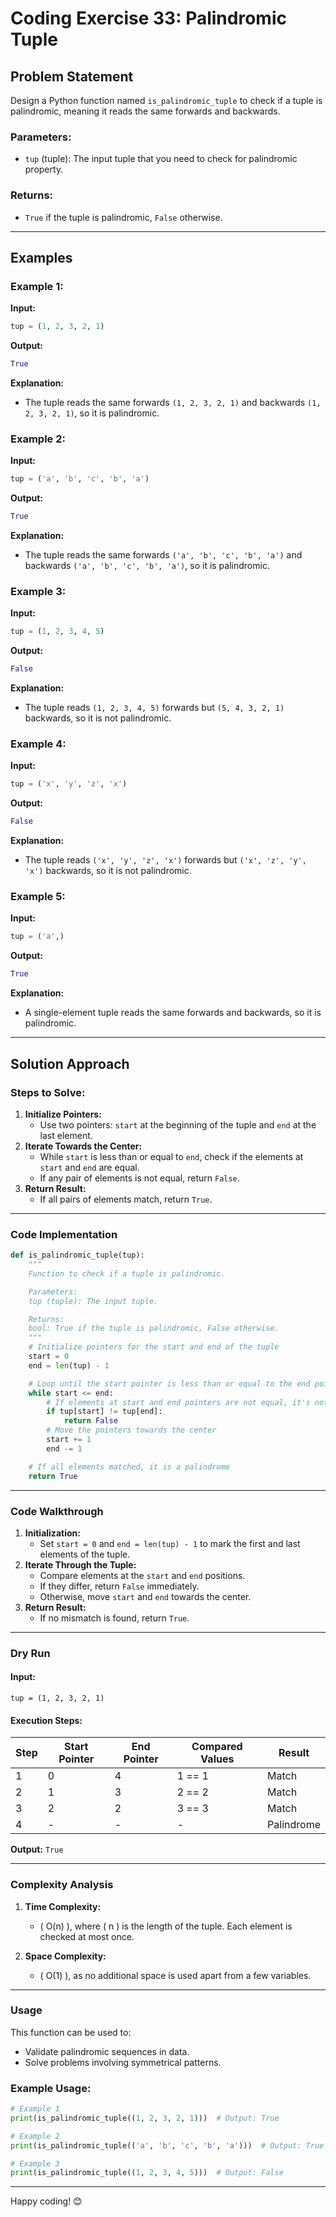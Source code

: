# Coding Exercise 33: Palindromic Tuple

## Problem Statement

Design a Python function named `is_palindromic_tuple` to check if a tuple is palindromic, meaning it reads the same forwards and backwards.

### Parameters:
- `tup` (tuple): The input tuple that you need to check for palindromic property.

### Returns:
- `True` if the tuple is palindromic, `False` otherwise.

---

## Examples

### Example 1:
**Input:**
```python
tup = (1, 2, 3, 2, 1)
```
**Output:**
```python
True
```
**Explanation:**
- The tuple reads the same forwards `(1, 2, 3, 2, 1)` and backwards `(1, 2, 3, 2, 1)`, so it is palindromic.

### Example 2:
**Input:**
```python
tup = ('a', 'b', 'c', 'b', 'a')
```
**Output:**
```python
True
```
**Explanation:**
- The tuple reads the same forwards `('a', 'b', 'c', 'b', 'a')` and backwards `('a', 'b', 'c', 'b', 'a')`, so it is palindromic.

### Example 3:
**Input:**
```python
tup = (1, 2, 3, 4, 5)
```
**Output:**
```python
False
```
**Explanation:**
- The tuple reads `(1, 2, 3, 4, 5)` forwards but `(5, 4, 3, 2, 1)` backwards, so it is not palindromic.

### Example 4:
**Input:**
```python
tup = ('x', 'y', 'z', 'x')
```
**Output:**
```python
False
```
**Explanation:**
- The tuple reads `('x', 'y', 'z', 'x')` forwards but `('x', 'z', 'y', 'x')` backwards, so it is not palindromic.

### Example 5:
**Input:**
```python
tup = ('a',)
```
**Output:**
```python
True
```
**Explanation:**
- A single-element tuple reads the same forwards and backwards, so it is palindromic.

---

## Solution Approach

### Steps to Solve:
1. **Initialize Pointers:**
   - Use two pointers: `start` at the beginning of the tuple and `end` at the last element.
2. **Iterate Towards the Center:**
   - While `start` is less than or equal to `end`, check if the elements at `start` and `end` are equal.
   - If any pair of elements is not equal, return `False`.
3. **Return Result:**
   - If all pairs of elements match, return `True`.

---

### Code Implementation
```python
def is_palindromic_tuple(tup):
    """
    Function to check if a tuple is palindromic.

    Parameters:
    tup (tuple): The input tuple.

    Returns:
    bool: True if the tuple is palindromic, False otherwise.
    """
    # Initialize pointers for the start and end of the tuple
    start = 0
    end = len(tup) - 1

    # Loop until the start pointer is less than or equal to the end pointer
    while start <= end:
        # If elements at start and end pointers are not equal, it's not a palindrome
        if tup[start] != tup[end]:
            return False
        # Move the pointers towards the center
        start += 1
        end -= 1

    # If all elements matched, it is a palindrome
    return True
```

---

### Code Walkthrough
1. **Initialization:**
   - Set `start = 0` and `end = len(tup) - 1` to mark the first and last elements of the tuple.
2. **Iterate Through the Tuple:**
   - Compare elements at the `start` and `end` positions.
   - If they differ, return `False` immediately.
   - Otherwise, move `start` and `end` towards the center.
3. **Return Result:**
   - If no mismatch is found, return `True`.

---

### Dry Run
#### Input:
`tup = (1, 2, 3, 2, 1)`

#### Execution Steps:
| Step | Start Pointer | End Pointer | Compared Values | Result |
|------|---------------|-------------|-----------------|--------|
| 1    | 0             | 4           | 1 == 1          | Match  |
| 2    | 1             | 3           | 2 == 2          | Match  |
| 3    | 2             | 2           | 3 == 3          | Match  |
| 4    | -             | -           | -               | Palindrome |

**Output:** `True`

---

### Complexity Analysis

1. **Time Complexity:**
   - \( O(n) \), where \( n \) is the length of the tuple. Each element is checked at most once.

2. **Space Complexity:**
   - \( O(1) \), as no additional space is used apart from a few variables.

---

### Usage
This function can be used to:
- Validate palindromic sequences in data.
- Solve problems involving symmetrical patterns.

### Example Usage:
```python
# Example 1
print(is_palindromic_tuple((1, 2, 3, 2, 1)))  # Output: True

# Example 2
print(is_palindromic_tuple(('a', 'b', 'c', 'b', 'a')))  # Output: True

# Example 3
print(is_palindromic_tuple((1, 2, 3, 4, 5)))  # Output: False
```

---

Happy coding! 😊
